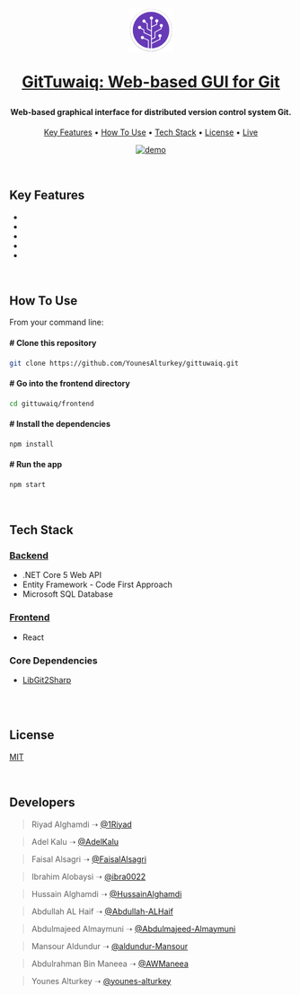 <h1 align="center">
<a href=""><img src="./frontend/src/assets/img/logo.png" alt="GitTuwaiq Logo" width="80"/></a>
</br>

<a href="">GitTuwaiq: Web-based GUI for Git</a>

</h1>
<h4 align="center">Web-based graphical interface for distributed version control system Git.</h4>

<p align="center">
  <a href="#key-features">Key Features</a> •
  <a href="#how-to-use">How To Use</a> •
  <a href="#tech-stack">Tech Stack</a> •
  <a href="#license">License</a> •
  <a href="">Live</a>
</p>

<p align="center">
  <a href=""><img src="https://i.stack.imgur.com/y9DpT.jpg" alt="demo"/></a>
</p>

<br/>

<div id="key-features">

## Key Features

-
-
-
-
-

</div>
<br/>

<div id="how-to-use">

## How To Use

From your command line:

#### # Clone this repository

```bash
git clone https://github.com/YounesAlturkey/gittuwaiq.git
```

#### # Go into the frontend directory

```bash
cd gittuwaiq/frontend
```

#### # Install the dependencies

```bash
npm install
```

#### # Run the app

```bash
npm start
```

</div>

<br/>

<div id="tech-stack">

## Tech Stack

### <a href="">Backend</a>

- .NET Core 5 Web API
- Entity Framework - Code First Approach
- Microsoft SQL Database

### <a href="">Frontend</a>

- React

### Core Dependencies

- [LibGit2Sharp](https://github.com/libgit2/libgit2sharp)

</div>

<br/>

<div id="license">

<br/>

## License

[MIT](https://github.com/YounesAlturkey/gittuwaiq/blob/main/files/LICENSE.md)

</div>

<br/>

## Developers

> Riyad Alghamdi ➝ [@1Riyad](https://github.com/1Riyad)

> Adel Kalu ➝ [@AdelKalu](https://github.com/AdelKalu)

> Faisal Alsagri ➝ [@FaisalAlsagri](https://github.com/FaisalAlsagri)

> Ibrahim Alobaysi ➝ [@ibra0022](https://github.com/ibra0022)

> Hussain Alghamdi ➝ [@HussainAlghamdi](https://github.com/HussainAlghamdi)

> Abdullah AL Haif ➝ [@Abdullah-ALHaif](https://github.com/Abdullah-ALHaif)

> Abdulmajeed Almaymuni ➝ [@Abdulmajeed-Almaymuni](https://github.com/Abdulmajeed-Almaymuni)

> Mansour Aldundur ➝ [@aldundur-Mansour](https://github.com/aldundur-Mansour)

> Abdulrahman Bin Maneea ➝ [@AWManeea](https://github.com/AWManeea)

> Younes Alturkey ➝ [@younes-alturkey](https://github.com/younes-alturkey)

</div>
